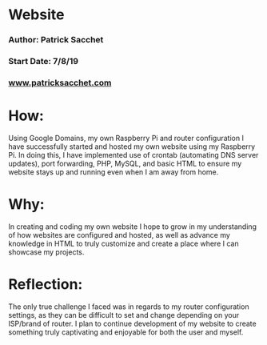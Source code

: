 # Website
### Author: Patrick Sacchet
### Start Date: 7/8/19
### www.patricksacchet.com
# How:
Using Google Domains, my own Raspberry Pi and router configuration I have successfully started and hosted my own website using my Raspberry Pi. In doing this, I have implemented
use of crontab (automating DNS server updates), port forwarding, PHP, MySQL, and basic HTML
to ensure my website stays up and running even when I am away from home.
# Why:
In creating and coding my own website I hope to grow in my understanding of how websites are
configured and hosted, as well as advance my knowledge in HTML to truly customize and create
a place where I can showcase my projects.
# Reflection:
The only true challenge I faced was in regards to my router configuration settings, as they
can be difficult to set and change depending on your ISP/brand of router. I plan to continue
development of my website to create something truly captivating and enjoyable for both
the user and myself.
